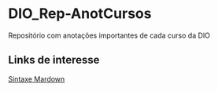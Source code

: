 # DIO_Rep-AnotCursos
Repositório com anotações importantes de cada curso da DIO

## Links de interesse 
[Sintaxe Mardown](https://www.markdownguide.org/basic-syntax/)
